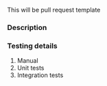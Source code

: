 This will be pull request template
### Description

### Testing details
1. Manual
2. Unit tests
3. Integration tests